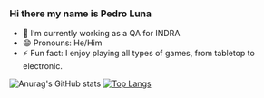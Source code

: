 ### Hi there my name is Pedro Luna

- 🌱 I’m currently working as a QA for INDRA
- 😄 Pronouns: He/Him
- ⚡ Fun fact: I enjoy playing all types of games, from tabletop to electronic.


![Anurag's GitHub stats](https://github-readme-stats.vercel.app/api?username=pedrolunasr&count_private=true&theme=dracula)
[![Top Langs](https://github-readme-stats.vercel.app/api/top-langs/?username=pedrolunasr&theme=dracula)](https://github.com/anuraghazra/github-readme-stats)
